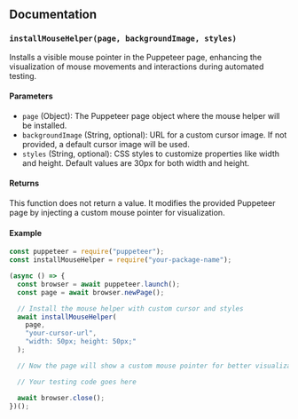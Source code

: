 ## Documentation

### `installMouseHelper(page, backgroundImage, styles)`

Installs a visible mouse pointer in the Puppeteer page, enhancing the visualization of mouse movements and interactions during automated testing.

#### Parameters

- `page` (Object): The Puppeteer page object where the mouse helper will be installed.
- `backgroundImage` (String, optional): URL for a custom cursor image. If not provided, a default cursor image will be used.
- `styles` (String, optional): CSS styles to customize properties like width and height. Default values are 30px for both width and height.

#### Returns

This function does not return a value. It modifies the provided Puppeteer page by injecting a custom mouse pointer for visualization.

#### Example

```javascript
const puppeteer = require("puppeteer");
const installMouseHelper = require("your-package-name");

(async () => {
  const browser = await puppeteer.launch();
  const page = await browser.newPage();

  // Install the mouse helper with custom cursor and styles
  await installMouseHelper(
    page,
    "your-cursor-url",
    "width: 50px; height: 50px;"
  );

  // Now the page will show a custom mouse pointer for better visualization during tests.

  // Your testing code goes here

  await browser.close();
})();
```
